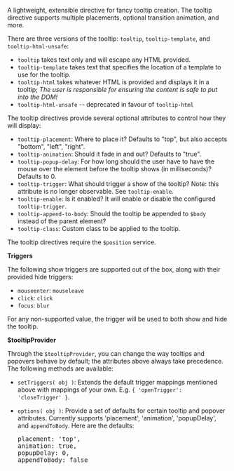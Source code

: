 A lightweight, extensible directive for fancy tooltip creation. The tooltip
directive supports multiple placements, optional transition animation, and more.

There are three versions of the tooltip: `tooltip`, `tooltip-template`, and
`tooltip-html-unsafe`:

- `tooltip` takes text only and will escape any HTML provided.
- `tooltip-template` takes text that specifies the location of a template to
  use for the tooltip.
- `tooltip-html` takes
  whatever HTML is provided and displays it in a tooltip; *The user is responsible for ensuring the
  content is safe to put into the DOM!*
- `tooltip-html-unsafe` -- deprecated in favour of `tooltip-html`

The tooltip directives provide several optional attributes to control how they
will display:

- `tooltip-placement`: Where to place it? Defaults to "top", but also accepts
  "bottom", "left", "right".
- `tooltip-animation`: Should it fade in and out? Defaults to "true".
- `tooltip-popup-delay`: For how long should the user have to have the mouse
  over the element before the tooltip shows (in milliseconds)? Defaults to 0.
- `tooltip-trigger`: What should trigger a show of the tooltip?
  Note: this attribute is no longer observable. See `tooltip-enable`.
- `tooltip-enable`: Is it enabled? It will enable or disable the configured
  `tooltip-trigger`.
- `tooltip-append-to-body`: Should the tooltip be appended to `$body` instead of
  the parent element?
- `tooltip-class`: Custom class to be applied to the tooltip.

The tooltip directives require the `$position` service.

**Triggers**

The following show triggers are supported out of the box, along with their
provided hide triggers:

- `mouseenter`: `mouseleave`
- `click`: `click`
- `focus`: `blur`

For any non-supported value, the trigger will be used to both show and hide the
tooltip.

**$tooltipProvider**

Through the `$tooltipProvider`, you can change the way tooltips and popovers
behave by default; the attributes above always take precedence. The following
methods are available:

- `setTriggers( obj )`: Extends the default trigger mappings mentioned above
  with mappings of your own. E.g. `{ 'openTrigger': 'closeTrigger' }`.
- `options( obj )`: Provide a set of defaults for certain tooltip and popover
  attributes. Currently supports 'placement', 'animation', 'popupDelay', and
  `appendToBody`. Here are the defaults:

  <pre>
  placement: 'top',
  animation: true,
  popupDelay: 0,
  appendToBody: false
  </pre>

